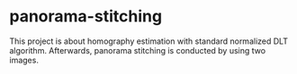 # panorama-stitching

This project is about homography estimation with standard normalized DLT algorithm. Afterwards, panorama stitching is conducted by using two images.
